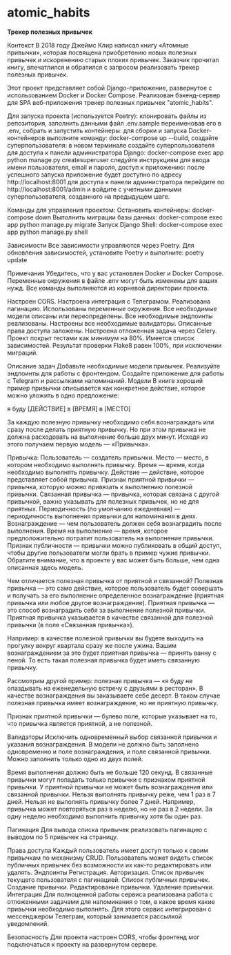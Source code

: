 # atomic_habits
**Трекер полезных привычек**

Контекст
В 2018 году Джеймс Клир написал книгу «Атомные привычки», которая посвящена приобретению новых полезных привычек и 
искоренению старых плохих привычек. Заказчик прочитал книгу, впечатлился и 
обратился с запросом реализовать трекер полезных привычек.

Этот проект представляет собой Django-приложение, развернутое с использованием Docker и Docker Compose.
Реализован бэкенд-сервер для SPA веб-приложения трекер полезных привычек "atomic_habits".

Для запуска проекта (используется Poetry):
клонировать файлы из репозитория,
заполнить данными файл .env.sample переименовав его в .env,
собрать и запустить контейнеры:
для сборки и запуска Docker-контейнеров выполните команду:
docker-compose up --build,
создайте суперпользователя:
в новом терминале создайте суперпользователя для доступа к панели администратора Django:
docker-compose exec app python manage.py createsuperuser
следуйте инструкциям для ввода имени пользователя, email и пароля, 
доступ к приложению: после успешного запуска приложение будет доступно по адресу http://localhost:8001
для доступа к панели администратора перейдите по http://localhost:8001/admin и войдите с учетными данными 
суперпользователя, созданного на предыдущем шаге.

Команды для управления проектом:
    Остановить контейнеры:
        docker-compose down
    Выполнить миграции базы данных:
        docker-compose exec app python manage.py migrate
    Запуск Django Shell:
        docker-compose exec app python manage.py shell

Зависимости
Все зависимости управляются через Poetry. 
Для обновления зависимостей, установите Poetry и выполните: poetry update

Примечания
Убедитесь, что у вас установлен Docker и Docker Compose.
Переменные окружения в файле .env могут быть изменены для ваших нужд.
Все команды выполняются из корневой директории проекта.

Настроен CORS.
Настроена интеграция с Телеграмом.
Реализована пагинацию.
Использованы переменные окружения.
Все необходимые модели описаны или переопределены.
Все необходимые эндпоинты реализованы.
Настроены все необходимые валидаторы.
Описанные права доступа заложены.
Настроена отложенная задача через Celery.
Проект покрыт тестами как минимум на 80%.
Имеется список зависимостей.
Результат проверки Flake8 равен 100%, при исключении миграций.

Описание задач
Добавьте необходимые модели привычек.
Реализуйте эндпоинты для работы с фронтендом.
Создайте приложение для работы с Telegram и рассылками напоминаний.
Модели
В книге хороший пример привычки описывается как конкретное действие, которое можно уложить в одно предложение:

я буду [ДЕЙСТВИЕ] в [ВРЕМЯ] в [МЕСТО]

За каждую полезную привычку необходимо себя вознаграждать или сразу после делать приятную привычку. 
Но при этом привычка не должна расходовать на выполнение больше двух минут. 
Исходя из этого получаем первую модель — «Привычка».

Привычка:
Пользователь — создатель привычки.
Место — место, в котором необходимо выполнять привычку.
Время — время, когда необходимо выполнять привычку.
Действие — действие, которое представляет собой привычка.
Признак приятной привычки — привычка, которую можно привязать к выполнению полезной привычки.
Связанная привычка — привычка, которая связана с другой привычкой, важно указывать для полезных привычек, 
но не для приятных.
Периодичность (по умолчанию ежедневная) — периодичность выполнения привычки для напоминания в днях.
Вознаграждение — чем пользователь должен себя вознаградить после выполнения.
Время на выполнение — время, которое предположительно потратит пользователь на выполнение привычки.
Признак публичности — привычки можно публиковать в общий доступ, 
чтобы другие пользователи могли брать в пример чужие привычки.
Обратите внимание, что в проекте у вас может быть больше, чем одна описанная здесь модель.

Чем отличается полезная привычка от приятной и связанной?
Полезная привычка — это само действие, которое пользователь будет совершать и получать за его выполнение 
определенное вознаграждение (приятная привычка или любое другое вознаграждение).
Приятная привычка — это способ вознаградить себя за выполнение полезной привычки. Приятная привычка указывается 
в качестве связанной для полезной привычки (в поле «Связанная привычка»).

Например: в качестве полезной привычки вы будете выходить на прогулку вокруг квартала сразу же после ужина. 
Вашим вознаграждением за это будет приятная привычка — принять ванну с пеной. То есть такая полезная привычка 
будет иметь связанную привычку.

Рассмотрим другой пример: полезная привычка — «я буду не опаздывать на еженедельную встречу с друзьями в ресторан». 
В качестве вознаграждения вы заказываете себе десерт. В таком случае полезная привычка имеет вознаграждение, 
но не приятную привычку.

Признак приятной привычки — булево поле, которые указывает на то, что привычка является приятной, а не полезной.

Валидаторы
Исключить одновременный выбор связанной привычки и указания вознаграждения.
В модели не должно быть заполнено одновременно и поле вознаграждения, и поле связанной привычки. Можно заполнить 
только одно из двух полей.

Время выполнения должно быть не больше 120 секунд.
В связанные привычки могут попадать только привычки с признаком приятной привычки.
У приятной привычки не может быть вознаграждения или связанной привычки.
Нельзя выполнять привычку реже, чем 1 раз в 7 дней.
Нельзя не выполнять привычку более 7 дней. Например, привычка может повторяться раз в неделю, но не раз в 2 недели. 
За одну неделю необходимо выполнить привычку хотя бы один раз.

Пагинация
Для вывода списка привычек реализовать пагинацию с выводом по 5 привычек на страницу.

Права доступа
Каждый пользователь имеет доступ только к своим привычкам по механизму CRUD.
Пользователь может видеть список публичных привычек без возможности их как-то редактировать или удалять.
Эндпоинты
Регистрация.
Авторизация.
Список привычек текущего пользователя с пагинацией.
Список публичных привычек.
Создание привычки.
Редактирование привычки.
Удаление привычки.
Интеграция
Для полноценной работы сервиса реализована работа с отложенными задачами для напоминания о том, 
в какое время какие привычки необходимо выполнять.
Для этого сервис интегрирован с мессенджером Телеграм, который занимается рассылкой уведомлений.

Безопасность
Для проекта настроен CORS, чтобы фронтенд мог подключаться к проекту на развернутом сервере.